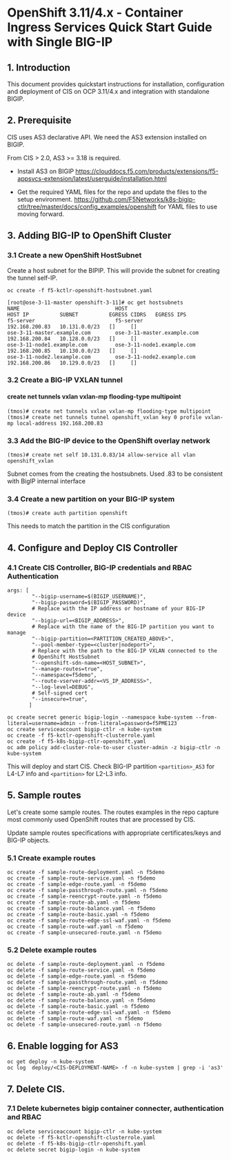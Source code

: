 # OpenShift 3.11/4.x - Container Ingress Services Quick Start Guide with Single BIG-IP 

## 1. Introduction

This document provides quickstart instructions for installation, configuration and deployment of CIS on OCP 3.11/4.x and integration with standalone BIGIP.

## 2. Prerequisite

CIS uses AS3 declarative API. We need the AS3 extension installed on BIGIP. 

From CIS > 2.0, AS3 >= 3.18 is required.
 
* Install AS3 on BIGIP
  https://clouddocs.f5.com/products/extensions/f5-appsvcs-extension/latest/userguide/installation.html

* Get the required YAML files for the repo and update the files to the setup environment.
  https://github.com/F5Networks/k8s-bigip-ctlr/tree/master/docs/config_examples/openshift for YAML files to use moving forward.

## 3. Adding BIG-IP to OpenShift Cluster

### 3.1 Create a new OpenShift HostSubnet

Create a host subnet for the BIPIP. This will provide the subnet for creating the tunnel self-IP.

```
oc create -f f5-kctlr-openshift-hostsubnet.yaml
```
```
[root@ose-3-11-master openshift-3-11]# oc get hostsubnets
NAME                               HOST                               HOST IP          SUBNET          EGRESS CIDRS   EGRESS IPS
f5-server                          f5-server                          192.168.200.83   10.131.0.0/23   []     []
ose-3-11-master.example.com        ose-3-11-master.example.com        192.168.200.84   10.128.0.0/23   []     []
ose-3-11-node1.example.com         ose-3-11-node1.example.com         192.168.200.85   10.130.0.0/23   []     []
ose-3-11-node2.lexample.com        ose-3-11-node2.example.com         192.168.200.86   10.129.0.0/23   []     []
```
### 3.2 Create a BIG-IP VXLAN tunnel

#### create net tunnels vxlan vxlan-mp flooding-type multipoint
```
(tmos)# create net tunnels vxlan vxlan-mp flooding-type multipoint
(tmos)# create net tunnels tunnel openshift_vxlan key 0 profile vxlan-mp local-address 192.168.200.83
```
### 3.3 Add the BIG-IP device to the OpenShift overlay network
```
(tmos)# create net self 10.131.0.83/14 allow-service all vlan openshift_vxlan
```
Subnet comes from the creating the hostsubnets. Used .83 to be consistent with BigIP internal interface

### 3.4 Create a new partition on your BIG-IP system
```
(tmos)# create auth partition openshift
```
This needs to match the partition in the CIS configuration

## 4. Configure and Deploy CIS Controller

### 4.1  Create CIS Controller, BIG-IP credentials and RBAC Authentication

```
args: [
        "--bigip-username=$(BIGIP_USERNAME)",
        "--bigip-password=$(BIGIP_PASSWORD)",
        # Replace with the IP address or hostname of your BIG-IP device
        "--bigip-url=<BIGIP_ADDRESS>",
        # Replace with the name of the BIG-IP partition you want to manage
        "--bigip-partition=<PARTITION_CREATED_ABOVE>",
        "--pool-member-type=<cluster|nodeport>",
        # Replace with the path to the BIG-IP VXLAN connected to the
        # OpenShift HostSubnet
        "--openshift-sdn-name=<HOST_SUBNET>",
        "--manage-routes=true",
        "--namespace=f5demo",
        "--route-vserver-addr=<VS_IP_ADDRESS>",
        "--log-level=DEBUG",
        # Self-signed cert
        "--insecure=true",
       ]
```
```
oc create secret generic bigip-login --namespace kube-system --from-literal=username=admin --from-literal=password=f5PME123
oc create serviceaccount bigip-ctlr -n kube-system
oc create -f f5-kctlr-openshift-clusterrole.yaml
oc create -f f5-k8s-bigip-ctlr-openshift.yaml
oc adm policy add-cluster-role-to-user cluster-admin -z bigip-ctlr -n kube-system
```

This will deploy and start CIS. Check BIG-IP partition `<partition>_AS3` for L4-L7 info and `<partition>` for L2-L3 info. 

## 5. Sample routes 

Let's create some sample routes. The routes examples in the repo capture most commonly used OpenShift routes that are processed by CIS.

Update sample routes specifications with appropriate certificates/keys and BIG-IP objects.

### 5.1 Create example routes
```
oc create -f sample-route-deployment.yaml -n f5demo
oc create -f sample-route-service.yaml -n f5demo
oc create -f sample-edge-route.yaml -n f5demo
oc create -f sample-passthrough-route.yaml -n f5demo
oc create -f sample-reencrypt-route.yaml -n f5demo
oc create -f sample-route-ab.yaml -n f5demo
oc create -f sample-route-balance.yaml -n f5demo
oc create -f sample-route-basic.yaml -n f5demo
oc create -f sample-route-edge-ssl-waf.yaml -n f5demo
oc create -f sample-route-waf.yaml -n f5demo
oc create -f sample-unsecured-route.yaml -n f5demo
```

### 5.2 Delete example routes

```
oc delete -f sample-route-deployment.yaml -n f5demo
oc delete -f sample-route-service.yaml -n f5demo
oc delete -f sample-edge-route.yaml -n f5demo
oc delete -f sample-passthrough-route.yaml -n f5demo
oc delete -f sample-reencrypt-route.yaml -n f5demo
oc delete -f sample-route-ab.yaml -n f5demo
oc delete -f sample-route-balance.yaml -n f5demo
oc delete -f sample-route-basic.yaml -n f5demo
oc delete -f sample-route-edge-ssl-waf.yaml -n f5demo
oc delete -f sample-route-waf.yaml -n f5demo
oc delete -f sample-unsecured-route.yaml -n f5demo

``` 

## 6. Enable logging for AS3

```
oc get deploy -n kube-system
oc log  deploy/<CIS-DEPLOYMENT-NAME> -f -n kube-system | grep -i 'as3'
```

## 7. Delete CIS.

### 7.1 Delete kubernetes bigip container connecter, authentication and RBAC
```
oc delete serviceaccount bigip-ctlr -n kube-system
oc delete -f f5-kctlr-openshift-clusterrole.yaml
oc delete -f f5-k8s-bigip-ctlr-openshift.yaml
oc delete secret bigip-login -n kube-system
```
